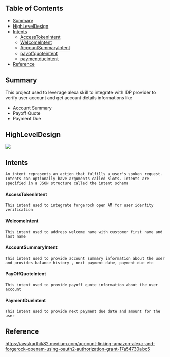 ## Table of Contents

- [Summary](#summary)
- [HighLevelDesign](#highleveldesign)
- [Intents](#intents)
  * [AccessTokenIntent](#accesstokenintent)
  * [WelcomeIntent](#welcomeintent)
  * [AccountSummaryIntent](#accountsummaryintent)
  * [payoffquoteintent](#payoffquoteintent)
  * [paymentdueintent](#paymentdueintent)
- [Reference](#reference)

## Summary

This project used to leverage alexa skill to integrate with IDP provider to verify user account and get account details informations like
 - Account Summary
 - Payoff Quote
 - Payment Due
 
## HighLevelDesign

![](https://github.com/raamc21/alexa-ask-accountlinking/blob/main/Alexa-ASK.png)

## Intents

``
An intent represents an action that fulfills a user's spoken request. Intents can optionally have arguments called slots. Intents are specified in a JSON structure called the intent schema
``

#### AccessTokenIntent

``
This intent used to integrate forgerock open AM for user identity verification
``

#### WelcomeIntent

``
This intent used to address welcome name with customer first name and last name
``

#### AccountSummaryIntent

``
This intent used to provide account summary information about the user and provides balance history , next payment date, payment due etc
``

#### PayOffQuoteIntent

``
This intent used to provide payoff quote information about the user account
``

#### PaymentDueIntent

``
This intent used to provide next payment due date and amount for the user
``


## Reference
https://awskarthik82.medium.com/account-linking-amazon-alexa-and-forgerock-openam-using-oauth2-authorization-grant-17a54730abc5
